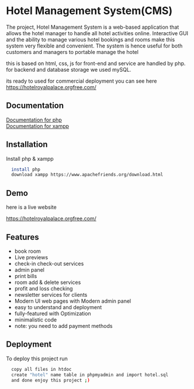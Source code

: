 
# Hotel Management System(CMS)

The project, Hotel Management System is a web-based
application that allows the hotel manager to handle all hotel
activities online. Interactive GUI and the ability to manage
various hotel bookings and rooms make this system very
flexible and convenient. The system is hence useful for both
customers and managers to portable manage the hotel

this is  based on html, css, js for front-end and service are handled by php. for backend and database storage we used mySQL.

its ready to used for commercial deployment
you can see here https://hotelroyalpalace.orgfree.com/




## Documentation

[Documentation for php](https://www.php.net/docs.php) <br>
[Documentation for xampp](https://www.apachefriends.org/)

## Installation

Install php & xampp

```bash
  install php
  download xampp https://www.apachefriends.org/download.html 
```
    
## Demo

here is a live website 

https://hotelroyalpalace.orgfree.com/
## Features

- book room
- Live previews
- check-in check-out services 
- admin panel
- print bills
- room add & delete services
- profit and loss checking 
- newsletter services for clients
- Modern UI web pages with Modern admin panel
- easy to understand and deployment
- fully-featured with Optimization
- minimalistic code
- note: you need to add payment methods

## Deployment

To deploy this project run

```bash
  copy all files in htdoc 
  create "hotel" name table in phpmyadmin and import hotel.sql 
  and done enjoy this project ;) 
```

